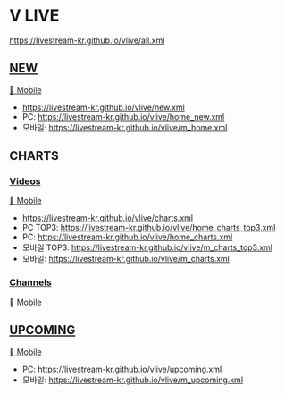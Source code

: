 # V LIVE
https://livestream-kr.github.io/vlive/all.xml

## [NEW](https://www.vlive.tv/home/new)
[📱 Mobile](https://m.vlive.tv/home)
- https://livestream-kr.github.io/vlive/new.xml
- PC: https://livestream-kr.github.io/vlive/home_new.xml
- 모바일: https://livestream-kr.github.io/vlive/m_home.xml

## CHARTS
### [Videos](https://www.vlive.tv/home/chart?sub=VIDEO&period=HOUR_24&country=ALL)
[📱 Mobile](https://m.vlive.tv/chart?sub=VIDEO&period=HOUR_24&country=ALL)
- https://livestream-kr.github.io/vlive/charts.xml
- PC TOP3: https://livestream-kr.github.io/vlive/home_charts_top3.xml
- PC: https://livestream-kr.github.io/vlive/home_charts.xml
- 모바일 TOP3: https://livestream-kr.github.io/vlive/m_charts_top3.xml
- 모바일: https://livestream-kr.github.io/vlive/m_charts.xml

### [Channels](https://www.vlive.tv/home/chart?sub=CHANNEL&period=HOUR_24&country=ALL)
[📱 Mobile](https://m.vlive.tv/chart?sub=CHANNEL&period=HOUR_24&country=ALL)

## [UPCOMING](https://www.vlive.tv/upcoming)
[📱 Mobile](https://m.vlive.tv/upcoming)
- PC: https://livestream-kr.github.io/vlive/upcoming.xml
- 모바일: https://livestream-kr.github.io/vlive/m_upcoming.xml
